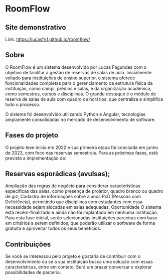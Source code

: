 # RoomFlow

## Site demonstrativo

Link: https://lucasfv1.github.io/roomflow/

## Sobre

O RoomFlow é um sistema desenvolvido por Lucas Fagundes com o objetivo de facilitar a gestão de reservas de salas de aula. Inicialmente voltado para instituições de ensino superior, o sistema oferece funcionalidades completas para o gerenciamento da estrutura física da instituição, como campi, prédios e salas, e da organização acadêmica, como semestres, cursos e disciplinas. O grande destaque é o módulo de reserva de salas de aula com quadro de horários, que centraliza e simplifica todo o processo.

O sistema foi desenvolvido utilizando Python e Angular, tecnologias amplamente consolidadas no mercado de desenvolvimento de software.

## Fases do projeto
O projeto teve início em 2022 e sua primeira etapa foi concluída em junho de 2023, com foco nas reservas semestrais. Para as próximas fases, está prevista a implementação de:

## Reservas esporádicas (avulsas);
Ampliação das regras de negócio para considerar características específicas das salas, como presença de projetor, quadro branco ou quadro de giz;
Cadastro de informações sobre alunos PcD (Pessoas com Deficiência), permitindo que disciplinas com estudantes com essa necessidade sejam alocadas em salas adequadas.
Oportunidade
O sistema está recém-finalizado e ainda não foi implantado em nenhuma instituição. Para esta fase inicial, serão selecionadas instituições parceiras com base em critérios a serem definidos, que poderão utilizar o software de forma gratuita e aproveitar todos os seus benefícios.

## Contribuições
Se você se interessou pelo projeto e gostaria de contribuir com o desenvolvimento ou se a sua instituição busca uma solução com essas características, entre em contato. Será um prazer conversar e explorar possibilidades de parceria.
